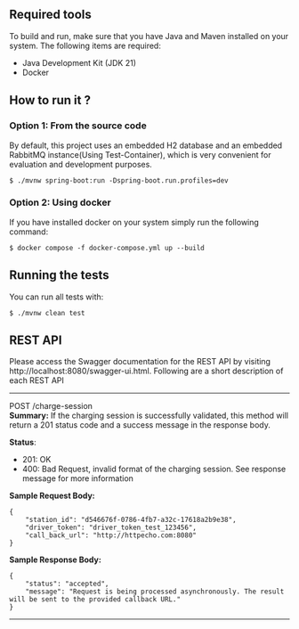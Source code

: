 ## Required tools

To build and run, make sure that you have Java and Maven installed on your system. The following items are required:

- Java Development Kit (JDK 21)
- Docker 



## How to run it ?

### Option 1: From the source code

By default, this project uses an embedded H2 database and an embedded RabbitMQ instance(Using Test-Container), which is very convenient for evaluation and development purposes.

```
$ ./mvnw spring-boot:run -Dspring-boot.run.profiles=dev
```

### Option 2: Using docker
If you have installed docker on your system simply run the following command:
```
$ docker compose -f docker-compose.yml up --build
```


## Running the tests ###

You can run all tests with:

``` 
$ ./mvnw clean test
```

## REST API

Please access the Swagger documentation for the REST API by visiting http://localhost:8080/swagger-ui.html.
Following are a short description of each REST API

---
POST   /charge-session  
**Summary:** If the charging session is successfully validated, this method will return a 201 status code and a success message in the response body.

**Status**:
* 201: OK
* 400: Bad Request, invalid format of the charging session. See response message for more information

**Sample Request Body:**
``` 
{
    "station_id": "d546676f-0786-4fb7-a32c-17618a2b9e38",
    "driver_token": "driver_token_test_123456",
    "call_back_url": "http://httpecho.com:8080"
}
``` 

**Sample Response Body:**
```
{
    "status": "accepted",
    "message": "Request is being processed asynchronously. The result will be sent to the provided callback URL."
}
```
---
